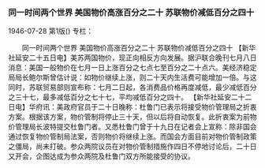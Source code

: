 ### 同一时间两个世界  美国物价高涨百分之二十  苏联物价减低百分之四十

1946-07-28
第1版()
专栏：

　　同一时间两个世界
    美国物价高涨百分之二十
    苏联物价减低百分之四十
    【新华社延安二十五日电】美苏两国物价，现正向相反方向发展。据沪联合晚刊七月八日消息：美国一般物价在七月一日上涨百分之七点七至百分之二十点六。美经济稳定局局长鲍尔斯曾估计说：如物价继续上涨，则二十天内生活费可能增加一倍。与这同时，苏联贸易部则宣布称：七月二日起，各消费品价格再度减低，最少减低百分之三十七，最多减低百分之七十七，平均减低百分之四十。
    【新华社延安二十二日电】华府讯：美政府官员于二十日晚称：杜鲁门已表示将接受物价管理局之折衷方案。根据该方案，物价管制将停止三十天，但以后将自动恢复。此折衷案为前物价管理局长波特提交杜鲁门者。又悉杜鲁门曾于十九日在记者会上宣称：除非国会通过恢复物价管制局法案，否则物价将继续上涨。而国会方面目前对物价管制政策之僵局，尚未打破。参众两院议员在对物价管制措施作四日不停地讨论后，二十日又开会，企图达成为参众两院及杜鲁门双方所能接受的协议。
